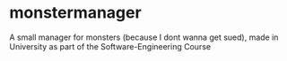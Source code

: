 # monstermanager
A small manager for monsters (because I dont wanna get sued), made in University as part of the Software-Engineering Course
